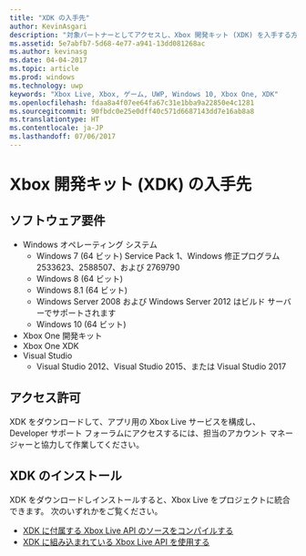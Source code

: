 ```yaml
---
title: "XDK の入手先"
author: KevinAsgari
description: "対象パートナーとしてアクセスし、Xbox 開発キット (XDK) を入手する方法について説明します。"
ms.assetid: 5e7abfb7-5d68-4e77-a941-13dd081268ac
ms.author: kevinasg
ms.date: 04-04-2017
ms.topic: article
ms.prod: windows
ms.technology: uwp
keywords: "Xbox Live, Xbox, ゲーム, UWP, Windows 10, Xbox One, XDK"
ms.openlocfilehash: fdaa8a4f07ee64fa67c31e1bba9a22850e4c1281
ms.sourcegitcommit: 90fbdc0e25e0dff40c571d6687143dd7e16ab8a8
ms.translationtype: HT
ms.contentlocale: ja-JP
ms.lasthandoff: 07/06/2017
---
```

# <a name="where-to-get-the-xbox-development-kit-xdk"></a>Xbox 開発キット (XDK) の入手先

## <a name="software-requirements"></a>ソフトウェア要件
- Windows オペレーティング システム
    - Windows 7 (64 ビット) Service Pack 1、Windows 修正プログラム 2533623、2588507、および 2769790
    - Windows 8 (64 ビット)
    - Windows 8.1 (64 ビット)
    - Windows Server 2008 および Windows Server 2012 はビルド サーバーでサポートされます
    - Windows 10 (64 ビット)
- Xbox One 開発キット
- Xbox One XDK
- Visual Studio
    - Visual Studio 2012、Visual Studio 2015、または Visual Studio 2017

## <a name="permissions"></a>アクセス許可
XDK をダウンロードして、アプリ用の Xbox Live サービスを構成し、Developer サポート フォーラムにアクセスするには、担当のアカウント マネージャーと協力して作業してください。

## <a name="install-the-xdk"></a>XDK のインストール

XDK をダウンロードしインストールすると、Xbox Live をプロジェクトに統合できます。  次のいずれかをご覧ください。
- [XDK に付属する Xbox Live API のソースをコンパイルする](compile-the-xdk-xbox-live-api-source.md)
- [XDK に組み込まれている Xbox Live API を使用する](using-xbox-live-apis-built-into-the-xdk.md)
